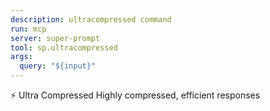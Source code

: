 ```yaml
---
description: ultracompressed command
run: mcp
server: super-prompt
tool: sp.ultracompressed
args:
  query: "${input}"
---
```


⚡ Ultra Compressed
Highly compressed, efficient responses
